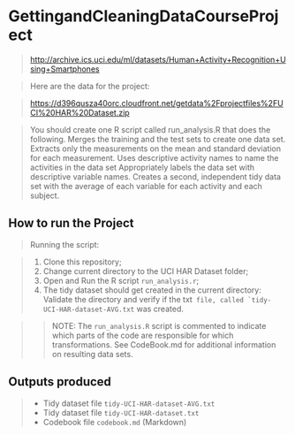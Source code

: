 GettingandCleaningDataCourseProject
===================================




> http://archive.ics.uci.edu/ml/datasets/Human+Activity+Recognition+Using+Smartphones 

> Here are the data for the project: 

> https://d396qusza40orc.cloudfront.net/getdata%2Fprojectfiles%2FUCI%20HAR%20Dataset.zip 

> You should create one R script called run_analysis.R that does the following. 
> Merges the training and the test sets to create one data set.
> Extracts only the measurements on the mean and standard deviation for each measurement. 
> Uses descriptive activity names to name the activities in the data set
> Appropriately labels the data set with descriptive variable names. 
> Creates a second, independent tidy data set with the average of each variable for each activity and each subject. 

## How to run the Project

> Running the script:

> 1. Clone this repository;
> 2. Change current directory to the UCI HAR Dataset folder;
> 3. Open and Run the R script `run_analysis.r`;
> 5. The tidy dataset should get created in the current directory: Validate the directory and verify if the txt`` file, called `tidy-UCI-HAR-dataset-AVG.txt`` was created.

> > NOTE: The `run_analysis.R` script is commented to indicate which parts of the code are responsible for which transformations. See CodeBook.md for additional information on resulting data sets.

## Outputs produced

> * Tidy dataset file `tidy-UCI-HAR-dataset-AVG.txt` 
> * Tidy dataset file `tidy-UCI-HAR-dataset.txt` 
> * Codebook file `codebook.md` (Markdown)
